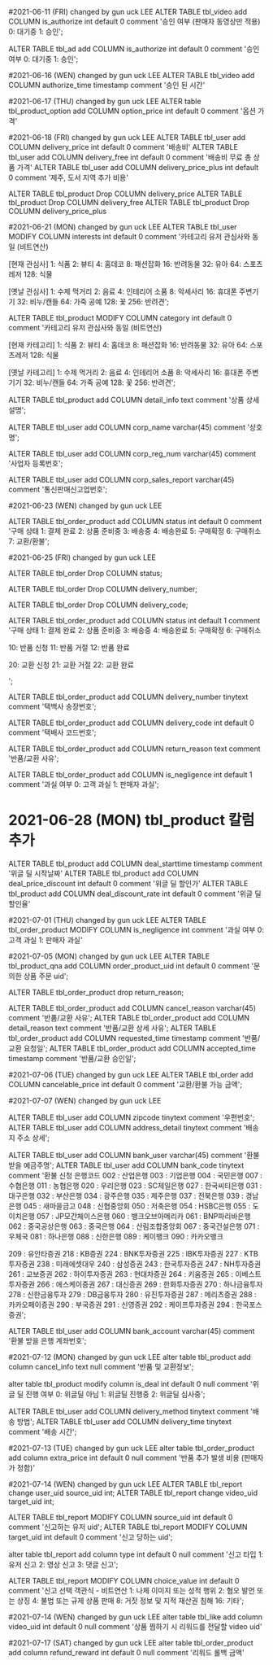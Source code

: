 #2021-06-11 (FRI) changed by gun uck LEE
ALTER TABLE tbl_video add COLUMN is_authorize int default 0 comment '승인 여부 (판매자 동영상만 적용)
0: 대기중
1: 승인';


ALTER TABLE tbl_ad add COLUMN is_authorize int default 0 comment '승인 여부
0: 대기중
1: 승인';

#2021-06-16 (WEN) changed by gun uck LEE
ALTER TABLE tbl_video add COLUMN authorize_time timestamp comment '승인 된 시간'

#2021-06-17 (THU) changed by gun uck LEE
ALTER table tbl_product_option add COLUMN option_price int default 0 comment '옵션 가격'


#2021-06-18 (FRI) changed by gun uck LEE
ALTER TABLE tbl_user add COLUMN delivery_price int default 0 comment '배송비'
ALTER TABLE tbl_user add COLUMN delivery_free int default 0 comment '배송비 무료 총 상품 가격'
ALTER TABLE tbl_user add COLUMN delivery_price_plus int default 0 comment '제주, 도서 지역 추가 비용'

ALTER TABLE tbl_product Drop COLUMN delivery_price
ALTER TABLE tbl_product Drop COLUMN delivery_free
ALTER TABLE tbl_product Drop COLUMN delivery_price_plus



#2021-06-21 (MON) changed by gun uck LEE
ALTER TABLE tbl_user MODIFY COLUMN interests int default 0 comment '카테고리
유저 관심사와 동일 (비트연산)

[현재 관심사]
1: 식품
2: 뷰티
4: 홈데코
8: 패션잡화
16: 반려동물
32: 유아
64: 스포츠레저
128: 식물


[옛날 관심사]
1: 수제 먹거리
2: 음료
4: 인테리어 소품
8: 악세사리
16: 휴대폰 주변기기
32: 비누/캔들
64: 가죽 공예
128: 꽃
256: 반려견';


ALTER TABLE tbl_product MODIFY COLUMN category int default 0 comment '카테고리
유저 관심사와 동일 (비트연산)

[현재 카테고리]
1: 식품
2: 뷰티
4: 홈데코
8: 패션잡화
16: 반려동물
32: 유아
64: 스포츠레저
128: 식물


[옛날 카테고리]
1: 수제 먹거리
2: 음료
4: 인테리어 소품
8: 악세사리
16: 휴대폰 주변기기
32: 비누/캔들
64: 가죽 공예
128: 꽃
256: 반려견';


ALTER TABLE tbl_product add COLUMN detail_info text comment '상품 상세 설명';


ALTER TABLE tbl_user add COLUMN corp_name varchar(45) comment '상호명';


ALTER TABLE tbl_user add COLUMN corp_reg_num varchar(45) comment '사업자 등록번호';


ALTER TABLE tbl_user add COLUMN corp_sales_report varchar(45) comment '통신판매신고업번호';



#2021-06-23 (WEN) changed by gun uck LEE

ALTER TABLE tbl_order_product add COLUMN status int default 0 comment '구매 상태
1: 결제 완료
2: 상품 준비중
3: 배송중
4: 배송완료
5: 구매확정
6: 구매취소
7: 교환/환불'; 








#2021-06-25 (FRI) changed by gun uck LEE

ALTER TABLE tbl_order Drop COLUMN status;

ALTER TABLE tbl_order Drop COLUMN delivery_number;

ALTER TABLE tbl_order Drop COLUMN delivery_code;








ALTER TABLE tbl_order_product add COLUMN status int default 1 comment '구매 상태
1: 결제 완료
2: 상품 준비중
3: 배송중
4: 배송완료
5: 구매확정
6: 구매취소

10: 반품 신청
11: 반품 거절
12: 반품 완료

20: 교환 신청
21: 교환 거절
22: 교환 완료

';



ALTER TABLE tbl_order_product add COLUMN delivery_number tinytext comment '택백사 송장번호';

ALTER TABLE tbl_order_product add COLUMN delivery_code int default 0 comment '택배사 코드번호';



ALTER TABLE tbl_order_product add COLUMN return_reason text comment '반품/교환 사유';

ALTER TABLE tbl_order_product add COLUMN is_negligence int default 1 comment '과실 여부
0: 고객 과실
1: 판매자 과실';


# 2021-06-28 (MON) tbl_product 칼럼 추가
ALTER TABLE tbl_product add COLUMN deal_starttime timestamp comment '위글 딜 시작날짜'
ALTER TABLE tbl_product add COLUMN deal_price_discount int default 0 comment '위글 딜 할인가'
ALTER TABLE tbl_product add COLUMN deal_discount_rate int default 0 comment '위글 딜 할인율'




#2021-07-01 (THU) changed by gun uck LEE
ALTER TABLE tbl_order_product MODIFY COLUMN is_negligence int comment '과실 여부
0: 고객 과실
1: 판매자 과실'


#2021-07-05 (MON) changed by gun uck LEE
ALTER TABLE tbl_product_qna add COLUMN order_product_uid int default 0 comment '문의한 상품 주문 uid';

ALTER TABLE tbl_order_product drop return_reason;

ALTER TABLE tbl_order_product add COLUMN cancel_reason varchar(45) comment '반품/교환 사유';
ALTER TABLE tbl_order_product add COLUMN detail_reason text comment '반품/교환 상세 사유';
ALTER TABLE tbl_order_product add COLUMN requested_time timestamp comment '반품/교환 요청일';
ALTER TABLE tbl_order_product add COLUMN accepted_time timestamp comment '반품/교환 승인일';


#2021-07-06 (TUE) changed by gun uck LEE
ALTER TABLE tbl_order add COLUMN cancelable_price int default 0 comment '교환/환불 가능 금액';



#2021-07-07 (WEN) changed by gun uck LEE

ALTER TABLE tbl_user add COLUMN zipcode tinytext comment '우편번호';
ALTER TABLE tbl_user add COLUMN address_detail tinytext comment '배송지 주소 상세';

ALTER TABLE tbl_user add COLUMN bank_user varchar(45) comment '환불 받을 예금주명';
ALTER TABLE tbl_user add COLUMN bank_code tinytext comment '환불 신청 은행코드
002 : 산업은행
003 : 기업은행
004 : 국민은행
007 : 수협은행
011 : 농협은행
020 : 우리은행
023 : SC제일은행
027 : 한국씨티은행
031 : 대구은행
032 : 부산은행
034 : 광주은행
035 : 제주은행
037 : 전북은행
039 : 경남은행
045 : 새마을금고
048 : 신협중앙회
050 : 저축은행
054 : HSBC은행
055 : 도이치은행
057 : JP모간체이스은행
060 : 뱅크오브아메리카
061 : BNP파리바은행
062 : 중국공상은행
063 : 중국은행
064 : 산림조합중앙회
067 : 중국건설은행
071 : 우체국
081 : 하나은행
088 : 신한은행
089 : 케이뱅크
090 : 카카오뱅크

209 : 유안타증권
218 : KB증권
224 : BNK투자증권
225 : IBK투자증권
227 : KTB투자증권
238 : 미래에셋대우
240 : 삼성증권
243 : 한국투자증권
247 : NH투자증권
261 : 교보증권
262 : 하이투자증권
263 : 현대차증권
264 : 키움증권
265 : 이베스트투자증권
266 : 에스케이증권
267 : 대신증권
269 : 한화투자증권
270 : 하나금융투자
278 : 신한금융투자
279 : DB금융투자
280 : 유진투자증권
287 : 메리츠증권
288 : 카카오페이증권
290 : 부국증권
291 : 신영증권
292 : 케이프투자증권
294 : 한국포스증권';

ALTER TABLE tbl_user add COLUMN bank_account varchar(45) comment '환불 받을 은행 계좌번호';


#2021-07-12 (MON) changed by gun uck LEE
alter table tbl_product add column cancel_info text null comment '반품 및 교환정보';

alter table tbl_product modify column is_deal int default 0 null comment '위글 딜 진행 여부
0: 위글딜 아님
1: 위글딜 진행중
2: 위글딜 심사중';

ALTER TABLE tbl_user add COLUMN delivery_method tinytext comment '배송 방법';
ALTER TABLE tbl_user add COLUMN delivery_time tinytext comment '배송 시간';



#2021-07-13 (TUE) changed by gun uck LEE
alter table tbl_order_product add column extra_price int default 0 null comment '반품 추가 발생 비용 (판매자가 정함)'




#2021-07-14 (WEN) changed by gun uck LEE
ALTER TABLE tbl_report change user_uid  source_uid int;
ALTER TABLE tbl_report change video_uid target_uid int;



ALTER TABLE tbl_report MODIFY COLUMN source_uid int default 0 comment '신고하는 유저 uid';
ALTER TABLE tbl_report MODIFY COLUMN target_uid int default 0 comment '신고 당하는 uid';


alter table tbl_report add column type int default 0 null comment '신고 타입
1: 유저 신고
2: 영상 신고
3: 댓글 신고';

ALTER TABLE tbl_report MODIFY COLUMN choice_value int default 0 comment '신고 선택 객관식 - 비트연산
1: 나체 이미지 또는 성적 행위
2: 혐오 발언 또는 상징
4: 불법 또는 규제 상품 판매
8: 거짓 정보 및 지적 재산권 침해
16: 기타';


#2021-07-14 (WEN) changed by gun uck LEE
alter table tbl_like add column video_uid int default 0 null comment '상품 찜하기 시 리워드를 전달할 video uid'



#2021-07-17 (SAT) changed by gun uck LEE
alter table tbl_order_product add column refund_reward int default 0 null comment '리워드 롤백 금액'






